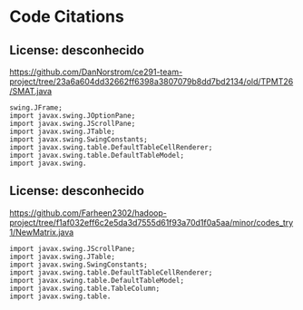 # Code Citations

## License: desconhecido
https://github.com/DanNorstrom/ce291-team-project/tree/23a6a604dd32662ff6398a3807079b8dd7bd2134/old/TPMT26/SMAT.java

```
swing.JFrame;
import javax.swing.JOptionPane;
import javax.swing.JScrollPane;
import javax.swing.JTable;
import javax.swing.SwingConstants;
import javax.swing.table.DefaultTableCellRenderer;
import javax.swing.table.DefaultTableModel;
import javax.swing.
```


## License: desconhecido
https://github.com/Farheen2302/hadoop-project/tree/f1af032eff6c2e5da3d7555d61f93a70d1f0a5aa/minor/codes_try1/NewMatrix.java

```
import javax.swing.JScrollPane;
import javax.swing.JTable;
import javax.swing.SwingConstants;
import javax.swing.table.DefaultTableCellRenderer;
import javax.swing.table.DefaultTableModel;
import javax.swing.table.TableColumn;
import javax.swing.table.
```

